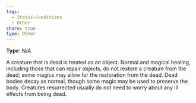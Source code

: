 ```yaml
---
tags:
  - Status-Conditions
  - Other
share: true
type: Other
---
```


**Type**: N/A

A creature that is dead is treated as an object. Normal and magical healing, including those that can repair objects, do not restore a creature from the dead; some magics may allow for the restoration from the dead. Dead bodies decay as normal, though some magic may be used to preserve the body. Creatures resurrected usually do not need to worry about any ill effects from being dead.